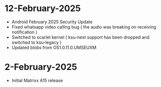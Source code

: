 # 12-February-2025
- Android February 2025 Security Update
- Fixed whatsapp video calling bug ( the audio was breaking on receiving notification )
- Switched to scarlet kernel ( ksu-next support has been dropped and switched to ksu-legacy )
- Updated blobs from OS1.0.11.0.UMSEUXM

# 2-February-2025
- Initial Matrixx A15 release